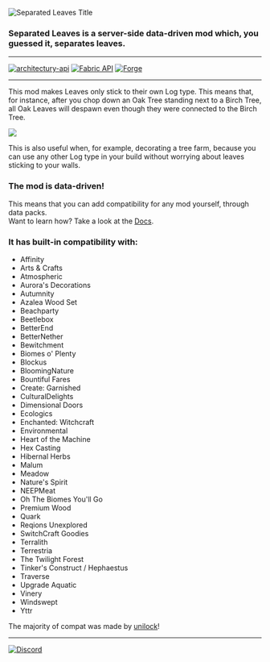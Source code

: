 ![Separated Leaves Title](https://teamdiopside.nl/assets/separatedleaves/title.png)

### Separated Leaves is a server-side data-driven mod which, you guessed it, separates leaves.

---

[![architectury-api](https://badges.penpow.dev/badges/requires/architectury-api/cozy.svg)](https://modrinth.com/mod/architectury-api)
[![Fabric API](https://badges.penpow.dev/badges/requires/fabric-api/cozy.svg)](https://modrinth.com/mod/fabric-api)
[![Forge](https://badges.penpow.dev/badges/supported/forge/cozy.svg)](https://files.minecraftforge.net/net/minecraftforge/forge/)

---

This mod makes Leaves only stick to their own Log type. This means that, for instance, after you chop down an Oak Tree standing next to a Birch Tree, all Oak Leaves will despawn even though they were connected to the Birch Tree.

![](https://teamdiopside.nl/assets/separatedleaves/showcase.gif)

This is also useful when, for example, decorating a tree farm, because you can use any other Log type in your build without worrying about leaves sticking to your walls.

### The mod is data-driven!

This means that you can add compatibility for any mod yourself, through data packs.  
Want to learn how? Take a look at the [Docs](https://docs.teamdiopside.nl/separated-leaves/).

### It has built-in compatibility with:
- Affinity
- Arts & Crafts
- Atmospheric
- Aurora's Decorations
- Autumnity
- Azalea Wood Set
- Beachparty
- Beetlebox
- BetterEnd
- BetterNether
- Bewitchment
- Biomes o' Plenty
- Blockus
- BloomingNature
- Bountiful Fares
- Create: Garnished
- CulturalDelights
- Dimensional Doors
- Ecologics
- Enchanted: Witchcraft
- Environmental
- Heart of the Machine
- Hex Casting
- Hibernal Herbs
- Malum
- Meadow
- Nature's Spirit
- NEEPMeat
- Oh The Biomes You'll Go
- Premium Wood
- Quark
- Reqions Unexplored
- SwitchCraft Goodies
- Terralith
- Terrestria
- The Twilight Forest
- Tinker's Construct / Hephaestus
- Traverse
- Upgrade Aquatic
- Vinery
- Windswept
- Yttr

The majority of compat was made by [unilock](https://github.com/unilock)!

---

[![Discord](https://teamdiopside.nl/assets/diopside/Serverbanner.png)](https://teamdiopside.nl/discord/)
